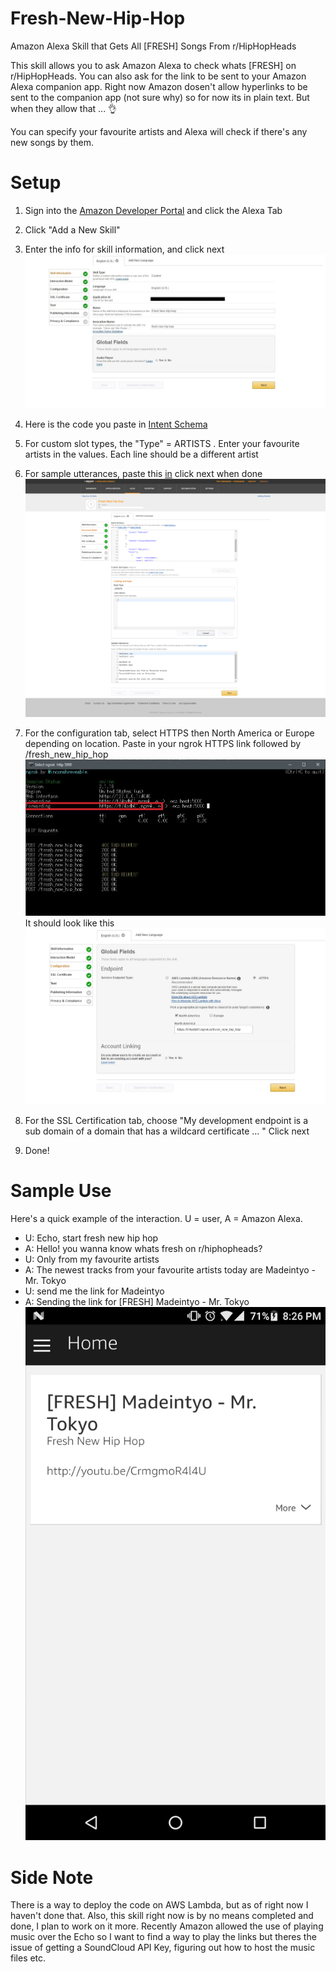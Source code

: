 # Fresh-New-Hip-Hop
Amazon Alexa Skill that Gets All [FRESH] Songs From r/HipHopHeads

This skill allows you to ask Amazon Alexa to check whats [FRESH] on r/HipHopHeads. You can also ask for the link to be sent to your Amazon Alexa companion app. Right now Amazon dosen't allow hyperlinks to be sent to the companion app (not sure why) so for now its in plain text. But when they allow that ... 👌

You can specify your favourite artists and Alexa will check if there's any new songs by them.

# Setup
   1. Sign into the [Amazon Developer Portal](https://developer.amazon.com/) and click the Alexa Tab
   2. Click "Add a New Skill"
   3. Enter the info for skill information, and click next
      ![](https://github.com/TroyFernandes/Fresh-New-Hip-Hop/blob/master/Setup%20Images/Skill%20info.JPG)
   5. Here is the code you paste in [Intent Schema](https://github.com/TroyFernandes/Fresh-New-Hip-Hop/blob/master/speechAssets/IntentSchema.json)
         
   6. For custom slot types, the "Type" = ARTISTS . Enter your favourite artists in the values. Each line should be a different                  artist
   7. For sample utterances, paste this [in](https://github.com/TroyFernandes/Fresh-New-Hip-Hop/blob/master/speechAssets/SampleUtterances.txt) click next when done
      ![](https://github.com/TroyFernandes/Fresh-New-Hip-Hop/blob/master/Setup%20Images/Interaction%20Model.png)
   8. For the configuration tab, select HTTPS then North America or Europe depending on location. Paste in your ngrok HTTPS link followed by /fresh_new_hip_hop ![](https://github.com/TroyFernandes/Fresh-New-Hip-Hop/blob/master/Setup%20Images/ngrok.JPG) It should look like this ![](https://github.com/TroyFernandes/Fresh-New-Hip-Hop/blob/master/Setup%20Images/Configuration.JPG)
   9. For the SSL Certification tab, choose "My development endpoint is a sub domain of a domain that has a wildcard certificate ... " Click next
   10. Done!

# Sample Use

Here's a quick example of the interaction. U = user, A = Amazon Alexa.
   - U: Echo, start fresh new hip hop
   - A: Hello! you wanna know whats fresh on r/hiphopheads?
   - U: Only from my favourite artists
   - A: The newest tracks from your favourite artists today are Madeintyo - Mr. Tokyo
   - U: send me the link for Madeintyo
   - A: Sending the link for [FRESH] Madeintyo - Mr. Tokyo
  ![](https://github.com/TroyFernandes/Fresh-New-Hip-Hop/blob/master/Setup%20Images/companion%20app.png) 
  
# Side Note
There is a way to deploy the code on AWS Lambda, but as of right now I haven't done that. Also, this skill right now is by no means completed and done, I plan to work on it more. Recently Amazon allowed the use of playing music over the Echo so I want to find a way to play the links but theres the issue of getting a SoundCloud API Key, figuring out how to host the music files etc. 
